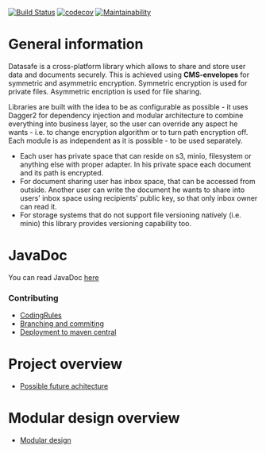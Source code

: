 [![Build Status](https://travis-ci.com/adorsys/datasafe.svg?branch=develop)](https://travis-ci.com/adorsys/datasafe)
[![codecov](https://codecov.io/gh/adorsys/datasafe/branch/develop/graph/badge.svg)](https://codecov.io/gh/adorsys/datasafe)
[![Maintainability](https://api.codeclimate.com/v1/badges/06ae7d4cafc3012cee85/maintainability)](https://codeclimate.com/github/adorsys/datasafe/maintainability)


# General information
Datasafe is a cross-platform library which allows to share and store user data and documents securely. 
This is achieved using **CMS-envelopes** for symmetric and asymmetric encryption. Symmetric encryption is used for private files. 
 Asymmetric encription is used for
file sharing. 

Libraries are built with the idea to be as configurable as possible - it uses Dagger2 for dependency injection and modular 
architecture to combine everything into business layer, so the user can override any aspect he wants - i.e. to change 
encryption algorithm or to turn path encryption off. Each module is as independent as it is possible - to be used separately.

- Each user has private space that can reside on s3, minio, filesystem or anything else with proper adapter. 
In his private space each document and its path is encrypted. 
- For document sharing user has inbox space, that can be accessed from outside. Another user can write the document he
 wants to share into users' inbox space using recipients' public key, so that only inbox owner can read it.
- For storage systems that do not support file versioning natively (i.e. minio) this library provides versioning 
capability too.

# JavaDoc
You can read JavaDoc [here](https://adorsys.github.io/datasafe/javadoc/0.0.9/index.html)

### Contributing
* [CodingRules](docs/codingrules/CodingRules.md)
* [Branching and commiting](docs/branching/branch-and-commit.md)
* [Deployment to maven central](docs/general/deployment_maven_central.md)

# Project overview
* [Possible future achitecture](docs/general/docusafe_future_client.md)

# Modular design overview
* [Modular design](docs/modular/modular.md)
